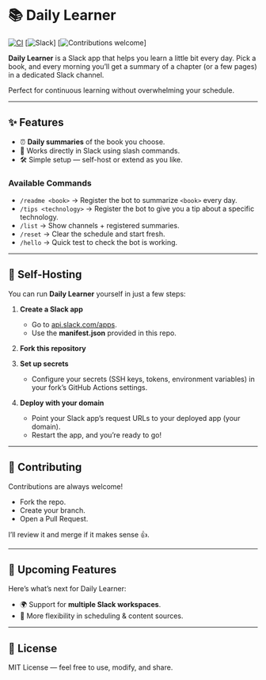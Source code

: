 # 📚 Daily Learner

[![CI](https://github.com/fleblond07/slack-bot-daily-summary/actions/workflows/ci.yml/badge.svg)](https://github.com/fleblond07/slack-bot-daily-summary/actions/workflows/ci.yml)
[![Slack](https://img.shields.io/badge/Slack-App-blueviolet?logo=slack&logoColor=white)]
[![Contributions welcome](https://img.shields.io/badge/contributions-welcome-brightgreen.svg)]

**Daily Learner** is a Slack app that helps you learn a little bit every day.
Pick a book, and every morning you’ll get a summary of a chapter (or a few pages) in a dedicated Slack channel.

Perfect for continuous learning without overwhelming your schedule.

---

## ✨ Features

- ⏰ **Daily summaries** of the book you choose.
- 💬 Works directly in Slack using slash commands.
- 🛠 Simple setup — self-host or extend as you like.

### Available Commands

- `/readme <book>` → Register the bot to summarize `<book>` every day.
- `/tips <technology>` -> Register the bot to give you a tip about a specific technology.
- `/list` → Show channels + registered summaries.
- `/reset` → Clear the schedule and start fresh.
- `/hello` → Quick test to check the bot is working.

---

## 🚀 Self-Hosting

You can run **Daily Learner** yourself in just a few steps:

1. **Create a Slack app**
   - Go to [api.slack.com/apps](https://api.slack.com/apps).
   - Use the **manifest.json** provided in this repo.

2. **Fork this repository**

3. **Set up secrets**
   - Configure your secrets (SSH keys, tokens, environment variables) in your fork’s GitHub Actions settings.

4. **Deploy with your domain**
   - Point your Slack app’s request URLs to your deployed app (your domain).
   - Restart the app, and you’re ready to go!

---

## 🤝 Contributing

Contributions are always welcome!

- Fork the repo.
- Create your branch.
- Open a Pull Request.

I’ll review it and merge if it makes sense 👍.

---

## 🔮 Upcoming Features

Here’s what’s next for Daily Learner:

- 🌍 Support for **multiple Slack workspaces**.
- 🧩 More flexibility in scheduling & content sources.

---

## 📜 License

MIT License — feel free to use, modify, and share.
